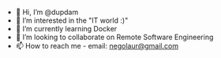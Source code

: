 - 👋 Hi, I’m @dupdam
- 👀 I’m interested in the "IT world :)"
- 🌱 I’m currently learning Docker 
- 💞️ I’m looking to collaborate on Remote Software Engineering 
- 📫 How to reach me - email: negolaur@gmail.com
